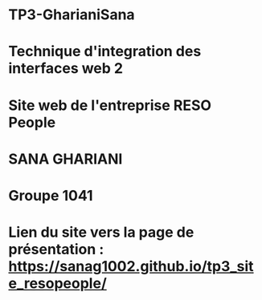 # TP3-GharianiSana

# Technique d'integration des interfaces web 2
# Site web de l'entreprise RESO People 

# SANA GHARIANI 
# Groupe 1041

# Lien du site vers la page de présentation : https://sanag1002.github.io/tp3_site_resopeople/


